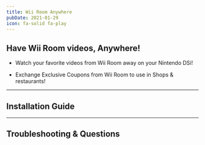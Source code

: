 ```yaml
---
title: Wii Room Anywhere
pubDate: 2021-01-29
icon: fa-solid fa-play
---
```

## Have Wii Room videos, Anywhere!

- Watch your favorite videos from Wii Room away on your Nintendo DSi!

- Exchange Exclusive Coupons from Wii Room to use in Shops & restaurants!
___
## Installation Guide

___
## Troubleshooting & Questions